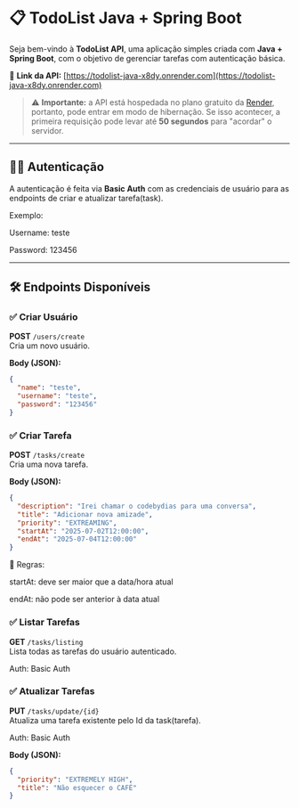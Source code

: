 # 📋 TodoList Java + Spring Boot

Seja bem-vindo à **TodoList API**, uma aplicação simples criada com **Java + Spring Boot**, com o objetivo de gerenciar tarefas com autenticação básica.

🔗 **Link da API:** [https://todolist-java-x8dy.onrender.com](https://todolist-java-x8dy.onrender.com)

> ⚠️ **Importante:** a API está hospedada no plano gratuito da [Render](https://render.com), portanto, pode entrar em modo de hibernação. Se isso acontecer, a primeira requisição pode levar até **50 segundos** para "acordar" o servidor.

---

## 🧑‍💻 Autenticação

A autenticação é feita via **Basic Auth** com as credenciais de usuário para as endpoints de criar e atualizar tarefa(task).

Exemplo: 

Username: teste

Password: 123456

---

## 🛠 Endpoints Disponíveis

### ✅ Criar Usuário

**POST** `/users/create`  
Cria um novo usuário.

**Body (JSON):**

```json
{
  "name": "teste",
  "username": "teste",
  "password": "123456"
}
```

### ✅ Criar Tarefa

**POST** `/tasks/create`  
Cria uma nova tarefa.

**Body (JSON):**

```json
{
  "description": "Irei chamar o codebydias para uma conversa",
  "title": "Adicionar nova amizade",
  "priority": "EXTREAMING",
  "startAt": "2025-07-02T12:00:00",
  "endAt": "2025-07-04T12:00:00"
}
```

📌 Regras:

startAt: deve ser maior que a data/hora atual

endAt: não pode ser anterior à data atual

### ✅ Listar Tarefas

**GET** `/tasks/listing`  
Lista todas as tarefas do usuário autenticado.

Auth: Basic Auth

### ✅ Atualizar Tarefas

**PUT** `/tasks/update/{id}`  
Atualiza uma tarefa existente pelo Id da task(tarefa).

Auth: Basic Auth

**Body (JSON):**

```json
{
  "priority": "EXTREMELY HIGH",
  "title": "Não esquecer o CAFÉ"
}
```
